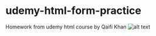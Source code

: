 # udemy-html-form-practice
Homework from udemy html course by Qaifi Khan
![alt text]([url=https://ibb.co/4NK7cH6][img]https://i.ibb.co/w6BRTf9/Screenshot-from-2021-03-30-00-00-34.png[/img][/url])
